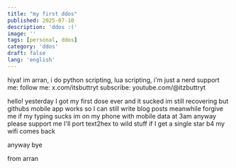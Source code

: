 ```yaml
---
title: "my first ddos"
published: 2025-07-10
description: 'ddos :('
image: ''
tags: [personal, ddos]
category: 'ddos'
draft: false 
lang: 'english'
---
```

hiya! im arran, i do python scripting, lua scripting, i'm just a nerd
support me:
follow me: x.com/itsbuttryt
subscribe: youtube.com/@itzbuttryt

hello! yesterday I got my first dose ever and it sucked
im still recovering but githubs mobile app works so I can still write blog posts
meanwhile forgive me if my typing sucks im on my phone with mobile data at 3am
anyway please support me
I'll port text2hex to wild stuff if I get a single star b4 my wifi comes back

anyway
bye

from arran 
